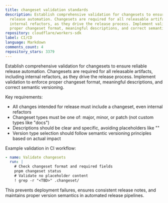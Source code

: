 ```yaml
---
title: changeset validation standards
description: Establish comprehensive validation for changesets to ensure reliable
  release automation. Changesets are required for all releasable artifacts, including
  internal refactors, as they drive the release process. Implement validation to enforce
  proper changeset format, meaningful descriptions, and correct semantic versioning.
repository: cloudflare/workers-sdk
label: CI/CD
language: Markdown
comments_count: 4
repository_stars: 3379
---
```


Establish comprehensive validation for changesets to ensure reliable release automation. Changesets are required for all releasable artifacts, including internal refactors, as they drive the release process. Implement validation to enforce proper changeset format, meaningful descriptions, and correct semantic versioning.

Key requirements:
- All changes intended for release must include a changeset, even internal refactors
- Changeset types must be one of: major, minor, or patch (not custom types like "docs")
- Descriptions should be clear and specific, avoiding placeholders like "<TBD>"
- Version type selection should follow semantic versioning principles based on actual impact

Example validation in CI workflow:
```yaml
- name: Validate changesets
  run: |
    # Check changeset format and required fields
    pnpm changeset status
    # Validate no placeholder content
    ! grep -r "<TBD>" .changeset/
```

This prevents deployment failures, ensures consistent release notes, and maintains proper version semantics in automated release pipelines.
